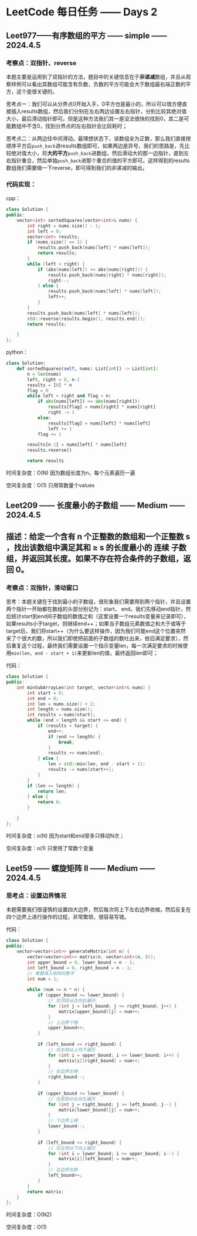 # LeetCode 每日任务 —— Days 2

## Leet977——有序数组的平方 —— simple —— 2024.4.5

### 考察点：**双指针**、reverse

本题主要是运用到了双指针的方法，题目中的关键信息在于**非递减**数组，并且从观察样例可以看出其数组可能含有负数，负数的平方可能会大于数组最右端正数的平方，这个是很关键的。

思考点一：我们可以从分界点0开始入手，0平方也是最小的，所以可以很方便直接插入results数组，然后我们分别在左右两边设置左右指针，分别比较其绝对值大小，最后滑动指针即可。但是这种方法我们其一是没法很快的找到0，其二是可能数组中不含0，找到分界点的左右指针会比较耗时；

思考点二：从两边往中间滑动。最理想状态下，该数组全为正数，那么我们直接按顺序平方后`push_back`进results数组即可，如果两边是异号，我们的思路是，先比较绝对值大小，将**大的平方**`push_back`进数组，然后滑动大的那一边指针，直到左右指针重合，然后单独`push_back`进那个重合的值的平方即可。这样得到的results数组我们需要做一下reverse，即可得到我们的非递减的输出。

### 代码实现：

cpp：

```cpp
class Solution {
public:
    vector<int> sortedSquares(vector<int>& nums) {
        int right = nums.size() - 1;
        int left = 0;
        vector<int> results;
        if (nums.size() == 1) {
            results.push_back(nums[left] * nums[left]);
            return results;
        }
        while (left < right) {
            if (abs(nums[left]) <= abs(nums[right])) {
                results.push_back(nums[right] * nums[right]);
                right--;
            } else {
                results.push_back(nums[left] * nums[left]);
                left++;
            }
        }
        results.push_back(nums[left] * nums[left]);
        std::reverse(results.begin(), results.end());
        return results;

    }
};
```

python：

```python
class Solution:
    def sortedSquares(self, nums: List[int]) -> List[int]:
        n = len(nums)
        left, right = 0, n-1
        results = [0] * n
        flag = 0
        while left < right and flag < n:
            if abs(nums[left]) <= abs(nums[right]):
                results[flag] = nums[right] * nums[right]
                right -= 1
            else:
                results[flag] = nums[left] * nums[left]
                left += 1
            flag += 1

        results[n-1] = nums[left] * nums[left]
        results.reverse()

        return results
```

时间复杂度：O(N) 因为数组长度为n，每个元素遍历一遍

空间复杂度：O(1) 只用常数量个values



## Leet209 —— 长度最小的子数组 —— Medium —— 2024.4.5

## 描述：给定一个含有 n 个正整数的数组和一个正整数 s ，找出该数组中满足其和 ≥ s 的长度最小的 连续 子数组，并返回其长度。如果不存在符合条件的子数组，返回 0。

### 考察点：双指针，滑动窗口

思考：本题关键在于找到最小的子数组，很形象我们需要用到两个指针，并且设置两个指针一开始都在数组的头部分别记为：start， end。我们先移动end指针，然后统计start到end间子数组的数值之和（这里设置一个results变量来记录即可），如果results小于target，则继续end++；如果当子数组元素数值之和大于或等于target后，我们将start++（为什么要这样操作，因为我们可能end这个位置突然来了个很大的数，所以我们即使把前面的子数组的数吐出来，依旧满足要求），然后重复这个过程，最终我们需要设置一个指示变量len，每一次满足要求的时候使用`min(len, end - start + 1)`来更新len的值，最终返回len即可；

代码：

```cpp
class Solution {
public:
    int minSubArrayLen(int target, vector<int>& nums) {
        int start = 0;
        int end = 0;
        int len = nums.size() + 2;
        int length = nums.size();
        int results = nums[start];
        while (end < length && start <= end) {
            if (results < target) {
                end++;
                if (end >= length) {
                    break;
                }
                results += nums[end];
            } else {
                len = std::min(len, end - start + 1);
                results -= nums[start++];
            }
        }
        if (len <= length) {
            return len;
        } else {
            return 0;
        }

    }
};
```

时间复杂度：o(N) 因为start和end至多只移动N次；

空间复杂度：o(1) 只使用了常数个变量



## Leet59 —— 螺旋矩阵 II —— Medium —— 2024.4.5

### 思考点：设置边界情况

本题需要我们很谨慎的设置四大边界，然后每次将上下左右边界收缩，然后反复在四个边界上进行操作的过程，非常繁琐，很容易写错。

代码：

```cpp
class Solution {
public:
    vector<vector<int>> generateMatrix(int n) {
        vector<vector<int>> matrix(n, vector<int>(n, 0));
        int upper_bound = 0, lower_bound = n - 1;
        int left_bound = 0, right_bound = n - 1;
        // 需要填入矩阵的数字
        int num = 1;
    
        while (num <= n * n) {
            if (upper_bound <= lower_bound) {
                // 在顶部从左向右遍历
                for (int j = left_bound; j <= right_bound; j++) {
                    matrix[upper_bound][j] = num++;
                }
                // 上边界下移
                upper_bound++;
            }
        
            if (left_bound <= right_bound) {
                // 在右侧从上向下遍历
                for (int i = upper_bound; i <= lower_bound; i++) {
                    matrix[i][right_bound] = num++;
                }
                // 右边界左移
                right_bound--;
            }
        
            if (upper_bound <= lower_bound) {
                // 在底部从右向左遍历
                for (int j = right_bound; j >= left_bound; j--) {
                    matrix[lower_bound][j] = num++;
                }
                // 下边界上移
                lower_bound--;
            }
        
            if (left_bound <= right_bound) {
                // 在左侧从下向上遍历
                for (int i = lower_bound; i >= upper_bound; i--) {
                    matrix[i][left_bound] = num++;
                }
                // 左边界右移
                left_bound++;
            }
        }
        return matrix;
    }
};
```



时间复杂度：O(N2)

空间复杂度：O(1)